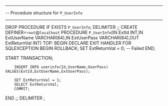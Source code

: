 -- ----------------------------
-- Procedure structure for `P_UserInfo`
-- ----------------------------

DROP PROCEDURE IF EXISTS `P_UserInfo`;
DELIMITER ;;
CREATE DEFINER=`root`@`localhost` PROCEDURE `P_UserInfo`(IN ExtId INT,IN ExtUserName VARCHAR(64),IN ExtUserPass VARCHAR(64),OUT ExtReturnVal INT)
TOP: BEGIN
DECLARE EXIT HANDLER FOR SQLEXCEPTION
    BEGIN
        ROLLBACK;
        SET ExtReturnVal = 0;  -- Failed
    END;

START TRANSACTION;

        INSERT INTO userinfo(Id,UserName,UserPass) VALUES(ExtId,ExtUserName,ExtUserPass);
        
        SET ExtReturnVal = 1;
        SELECT ExtReturnVal;
        COMMIT;
END
;;
DELIMITER ;
